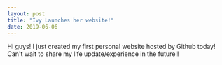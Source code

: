 ```yaml
---
layout: post
title: "Ivy Launches her website!"
date: 2019-06-06
---
```


Hi guys! I just created my first personal website hosted by Github today!
Can't wait to share my life update/experience in the future!!
